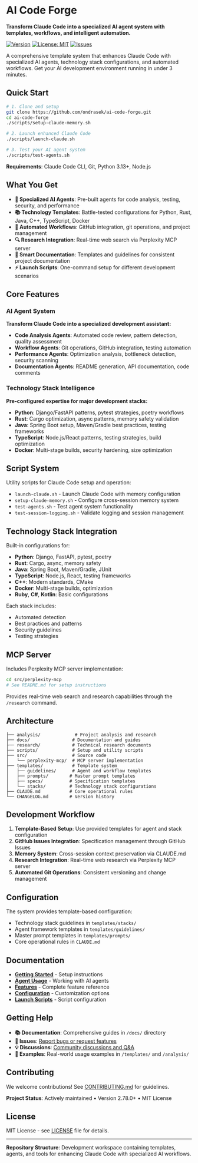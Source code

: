 # AI Code Forge

**Transform Claude Code into a specialized AI agent system with templates, workflows, and intelligent automation.**

[![Version](https://img.shields.io/github/v/release/ondrasek/ai-code-forge)](https://github.com/ondrasek/ai-code-forge/releases)
[![License: MIT](https://img.shields.io/badge/License-MIT-yellow.svg)](https://opensource.org/licenses/MIT)
[![Issues](https://img.shields.io/github/issues/ondrasek/ai-code-forge)](https://github.com/ondrasek/ai-code-forge/issues)

A comprehensive template system that enhances Claude Code with specialized AI agents, technology stack configurations, and automated workflows. Get your AI development environment running in under 3 minutes.

## Quick Start

```bash
# 1. Clone and setup
git clone https://github.com/ondrasek/ai-code-forge.git
cd ai-code-forge
./scripts/setup-claude-memory.sh

# 2. Launch enhanced Claude Code
./scripts/launch-claude.sh

# 3. Test your AI agent system
./scripts/test-agents.sh
```

**Requirements**: Claude Code CLI, Git, Python 3.13+, Node.js

## What You Get

- **🤖 Specialized AI Agents**: Pre-built agents for code analysis, testing, security, and performance
- **📚 Technology Templates**: Battle-tested configurations for Python, Rust, Java, C++, TypeScript, Docker
- **🔧 Automated Workflows**: GitHub integration, git operations, and project management
- **🔍 Research Integration**: Real-time web search via Perplexity MCP server
- **📝 Smart Documentation**: Templates and guidelines for consistent project documentation
- **⚡ Launch Scripts**: One-command setup for different development scenarios

## Core Features

### AI Agent System
**Transform Claude Code into a specialized development assistant:**
- **Code Analysis Agents**: Automated code review, pattern detection, quality assessment
- **Workflow Agents**: Git operations, GitHub integration, testing automation
- **Performance Agents**: Optimization analysis, bottleneck detection, security scanning
- **Documentation Agents**: README generation, API documentation, code comments

### Technology Stack Intelligence
**Pre-configured expertise for major development stacks:**
- **Python**: Django/FastAPI patterns, pytest strategies, poetry workflows
- **Rust**: Cargo optimization, async patterns, memory safety validation
- **Java**: Spring Boot setup, Maven/Gradle best practices, testing frameworks
- **TypeScript**: Node.js/React patterns, testing strategies, build optimization
- **Docker**: Multi-stage builds, security hardening, size optimization

## Script System

Utility scripts for Claude Code setup and operation:

- `launch-claude.sh` - Launch Claude Code with memory configuration
- `setup-claude-memory.sh` - Configure cross-session memory system
- `test-agents.sh` - Test agent system functionality
- `test-session-logging.sh` - Validate logging and session management

## Technology Stack Integration

Built-in configurations for:

- **Python**: Django, FastAPI, pytest, poetry
- **Rust**: Cargo, async, memory safety
- **Java**: Spring Boot, Maven/Gradle, JUnit
- **TypeScript**: Node.js, React, testing frameworks
- **C++**: Modern standards, CMake
- **Docker**: Multi-stage builds, optimization
- **Ruby**, **C#**, **Kotlin**: Basic configurations

Each stack includes:
- Automated detection
- Best practices and patterns
- Security guidelines  
- Testing strategies

## MCP Server

Includes Perplexity MCP server implementation:

```bash
cd src/perplexity-mcp
# See README.md for setup instructions
```

Provides real-time web search and research capabilities through the `/research` command.

## Architecture

```
├── analysis/             # Project analysis and research
├── docs/                # Documentation and guides
├── research/            # Technical research documents
├── scripts/             # Setup and utility scripts
├── src/                 # Source code
│   └── perplexity-mcp/  # MCP server implementation
├── templates/           # Template system
│   ├── guidelines/      # Agent and workflow templates
│   ├── prompts/        # Master prompt templates
│   ├── specs/          # Specification templates
│   └── stacks/         # Technology stack configurations
├── CLAUDE.md           # Core operational rules
└── CHANGELOG.md        # Version history
```

## Development Workflow

1. **Template-Based Setup**: Use provided templates for agent and stack configuration
2. **GitHub Issues Integration**: Specification management through GitHub Issues
3. **Memory System**: Cross-session context preservation via CLAUDE.md
4. **Research Integration**: Real-time web research via Perplexity MCP server
5. **Automated Git Operations**: Consistent versioning and change management

## Configuration

The system provides template-based configuration:

- Technology stack guidelines in `templates/stacks/`
- Agent framework templates in `templates/guidelines/`
- Master prompt templates in `templates/prompts/`
- Core operational rules in `CLAUDE.md`

## Documentation

- **[Getting Started](docs/getting-started.md)** - Setup instructions
- **[Agent Usage](docs/agent-usage.md)** - Working with AI agents
- **[Features](docs/features.md)** - Complete feature reference
- **[Configuration](docs/configuration-reference.md)** - Customization options
- **[Launch Scripts](docs/launch-claude-usage.md)** - Script configuration

## Getting Help

- **📚 Documentation**: Comprehensive guides in `/docs/` directory
- **🐛 Issues**: [Report bugs or request features](https://github.com/ondrasek/ai-code-forge/issues)
- **💡 Discussions**: [Community discussions and Q&A](https://github.com/ondrasek/ai-code-forge/discussions)
- **📖 Examples**: Real-world usage examples in `/templates/` and `/analysis/`

## Contributing

We welcome contributions! See [CONTRIBUTING.md](CONTRIBUTING.md) for guidelines.

**Project Status**: Actively maintained • Version 2.78.0+ • MIT License

## License

MIT License - see [LICENSE](LICENSE) file for details.

---

**Repository Structure**: Development workspace containing templates, agents, and tools for enhancing Claude Code with specialized AI workflows.